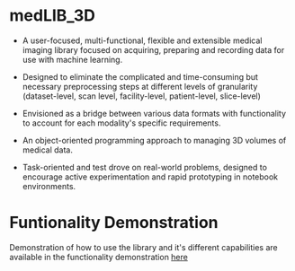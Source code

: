 # medLIB_3D

- A user-focused, multi-functional, flexible and extensible medical imaging library focused on acquiring, preparing and recording data for use with machine learning.

- Designed to eliminate the complicated and time-consuming but necessary preprocessing steps at different levels of granularity (dataset-level, scan level, facility-level, patient-level, slice-level)

- Envisioned as a bridge between various data formats with functionality to account for each modality's specific requirements.

- An object-oriented programming approach to managing 3D volumes of medical data.

- Task-oriented and test drove on real-world problems, designed to encourage active experimentation and rapid prototyping in notebook environments.

# Funtionality Demonstration

Demonstration of how to use the library and it's different capabilities are available in the functionality demonstration [here](https://github.com/Eamonmca/medLIB_3D/blob/main/Functionality_demo.ipynb)
